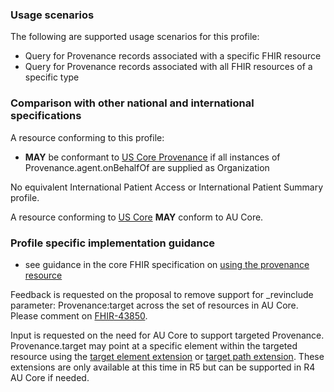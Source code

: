 ### Usage scenarios

The following are supported usage scenarios for this profile:

- Query for Provenance records associated with a specific FHIR resource
- Query for Provenance records associated with all FHIR resources of a specific type

### Comparison with other national and international specifications

A resource conforming to this profile:
- **MAY** be conformant to [US Core Provenance](http://hl7.org/fhir/us/core/STU6.1/StructureDefinition-us-core-provenance.html) if all instances of Provenance.agent.onBehalfOf are supplied as Organization

No equivalent International Patient Access or International Patient Summary profile.

A resource conforming to [US Core](http://hl7.org/fhir/us/core) **MAY** conform to AU Core.


### Profile specific implementation guidance
- see guidance in the core FHIR specification on [using the provenance resource](http://hl7.org/fhir/R4/provenance.html#using)

<p class="request-for-feedback">Feedback is requested on the proposal to remove support for _revinclude parameter: Provenance:target across the set of resources in AU Core. Please comment on <a href="https://jira.hl7.org/browse/FHIR-43850">FHIR-43850</a>.</p>

<p class="request-for-feedback">Input is requested on the need for AU Core to support targeted Provenance. Provenance.target may point at a specific element within the targeted resource using the <a href="http://hl7.org/fhir/extensions/StructureDefinition-targetElement.html">target element extension</a> or <a href="http://hl7.org/fhir/extensions/StructureDefinition-targetPath.html">target path extension</a>. These extensions are only available at this time in R5 but can be supported in R4 AU Core if needed.</p>


